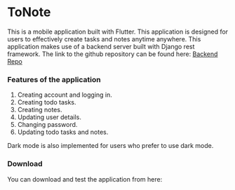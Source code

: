 # ToNote

This is a mobile application built with Flutter. This application is designed for users to effectively create tasks and notes anytime anywhere.
This application makes use of a backend server built with Django rest framework. The link to the github repository can be found here:
[Backend Repo](https://github.com/joboy-dev/todo-notes-api)

### Features of the application
1. Creating account and logging in.
2. Creating todo tasks.
3. Creating notes.
4. Updating user details.
5. Changing password.
6. Updating todo tasks and notes.

Dark mode is also implemented for users who prefer to use dark mode.

### Download
You can download and test the application from here:

